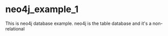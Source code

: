 # neo4j_example_1
This is neo4j database example. neo4j is the table database and it's a non-relational
